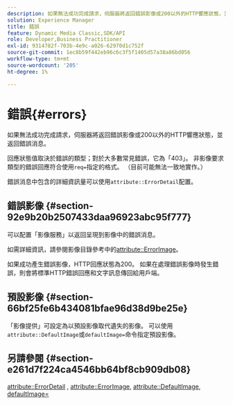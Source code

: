 ```yaml
---
description: 如果無法成功完成請求，伺服器將返回錯誤影像或200以外的HTTP響應狀態，並返回錯誤消息。
solution: Experience Manager
title: 錯誤
feature: Dynamic Media Classic,SDK/API
role: Developer,Business Practitioner
exl-id: 9314782f-703b-4e9c-a026-62970d1c752f
source-git-commit: 1ec8b59f442eb96c6c3f5f1405d57a38a86bd056
workflow-type: tm+mt
source-wordcount: '205'
ht-degree: 1%

---
```


# 錯誤{#errors}

如果無法成功完成請求，伺服器將返回錯誤影像或200以外的HTTP響應狀態，並返回錯誤消息。

回應狀態值取決於錯誤的類型；對於大多數常見錯誤，它為「403」。 非影像要求類型的錯誤回應符合使用`req=`指定的格式。 （目前可能無法一致地實作。）

錯誤消息中包含的詳細資訊量可以使用`attribute::ErrorDetail`配置。

## 錯誤影像 {#section-92e9b20b2507433daa96923abc95f777}

可以配置「影像服務」以返回呈現到影像中的錯誤消息。

如需詳細資訊，請參閱影像目錄參考中的[attribute::ErrorImage](../../../../../is-api/image-catalog/image-serving-api-ref/c-image-catalog-reference/c-attributes-reference/r-errorimage.md#reference-c494d5d8b2584fe3800f35baabd0292c)。

如果成功產生錯誤影像，HTTP回應狀態為200。 如果在處理錯誤影像時發生錯誤，則會將標準HTTP錯誤回應和文字訊息傳回給用戶端。

## 預設影像 {#section-66bf25fe6b434081bfae96d38d9be25e}

「影像提供」可設定為以預設影像取代遺失的影像。 可以使用`attribute::DefaultImage`或`defaultImage=`命令指定預設影像。

## 另請參閱 {#section-e261d7f224ca4546bb64bf8cb909db08}

[attribute::ErrorDetail](../../../../../is-api/image-catalog/image-serving-api-ref/c-image-catalog-reference/c-attributes-reference/r-errordetail.md#reference-4987c8cddcba4c88960170e49cafc561) ,  [attribute::ErrorImage](../../../../../is-api/image-catalog/image-serving-api-ref/c-image-catalog-reference/c-attributes-reference/r-errorimage.md#reference-c494d5d8b2584fe3800f35baabd0292c),  [attribute::DefaultImage](../../../../../is-api/image-catalog/image-serving-api-ref/c-image-catalog-reference/c-attributes-reference/r-is-cat-defaultimage.md#reference-8e9900e129f54ed68462a3c2fc3bc433),  [defaultImage=](../../../../../is-api/http-ref/image-serving-api-ref/c-http-protocol-reference/c-command-reference/r-is-http-defaultimage.md#reference-209aa6ce830f490483412eb26af67fd2)
